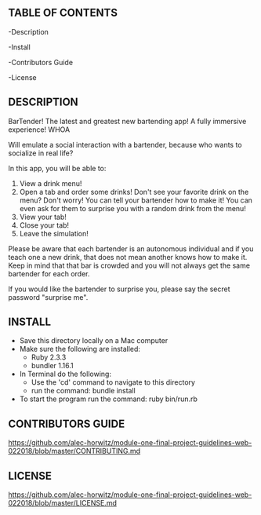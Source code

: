 TABLE OF CONTENTS
---------------------
-Description

-Install

-Contributors Guide

-License



DESCRIPTION
---------------------
BarTender! The latest and greatest new bartending app! A fully immersive experience! WHOA

Will emulate a social interaction with a bartender, because who wants to socialize in real life?

In this app, you will be able to:
  1. View a drink menu!
  2. Open a tab and order some drinks! Don't see your favorite drink on the menu? Don't worry! You can tell your bartender how to make it! You can even ask for them to surprise you with a random drink from the menu!
  3. View your tab!
  4. Close your tab!
  5. Leave the simulation!

Please be aware that each bartender is an autonomous individual and if you teach one a new drink, that does not mean another knows how to make it. Keep in mind that that bar is crowded and you will not always get the same bartender for each order.

If you would like the bartender to surprise you, please say the secret password "surprise me".



INSTALL
---------------------
* Save this directory locally on a Mac computer
* Make sure the following are installed:
  * Ruby 2.3.3
  * bundler 1.16.1
* In Terminal do the following:
  * Use the 'cd' command to navigate to this directory
  * run the command: bundle install
* To start the program run the command: ruby bin/run.rb



CONTRIBUTORS GUIDE
---------------------
https://github.com/alec-horwitz/module-one-final-project-guidelines-web-022018/blob/master/CONTRIBUTING.md


LICENSE
---------------------
https://github.com/alec-horwitz/module-one-final-project-guidelines-web-022018/blob/master/LICENSE.md
